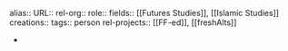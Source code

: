alias::
URL::
rel-org::
role::
fields:: [[Futures Studies]], [[Islamic Studies]]
creations::
tags:: person
rel-projects:: [[FF-ed]], [[freshAlts]]


-

